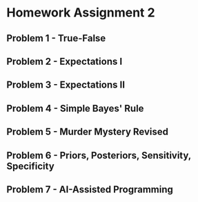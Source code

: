 # Homework Assignment 2

## Problem 1 - True-False

## Problem 2 - Expectations I

## Problem 3 - Expectations II

## Problem 4 - Simple Bayes' Rule


## Problem 5 - Murder Mystery Revised

## Problem 6 - Priors, Posteriors, Sensitivity, Specificity

## Problem 7 - AI-Assisted Programming
